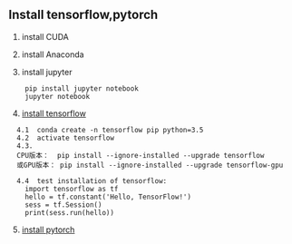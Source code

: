 

## Install tensorflow,pytorch


1. install CUDA

2. install Anaconda

3. install jupyter 
```
    pip install jupyter notebook
    jupyter notebook
```

4. [install tensorflow](https://www.tensorflow.org/install/)
```
  4.1  conda create -n tensorflow pip python=3.5 
  4.2  activate tensorflow
  4.3. 
  CPU版本：  pip install --ignore-installed --upgrade tensorflow
  或GPU版本： pip install --ignore-installed --upgrade tensorflow-gpu 
  
  4.4  test installation of tensorflow:
    import tensorflow as tf
    hello = tf.constant('Hello, TensorFlow!')
    sess = tf.Session()
    print(sess.run(hello))
 ```
 
 5. [install pytorch](https://pytorch.org/)
  
  
  
```
